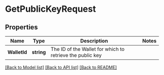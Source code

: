 # GetPublicKeyRequest

## Properties
Name | Type | Description | Notes
------------ | ------------- | ------------- | -------------
**WalletId** | **string** | The ID of the Wallet for which to retrieve the public key | 

[[Back to Model list]](../README.md#documentation-for-models) [[Back to API list]](../README.md#documentation-for-api-endpoints) [[Back to README]](../README.md)


